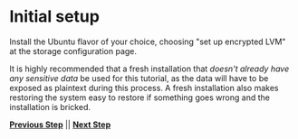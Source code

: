 # Initial setup

Install the Ubuntu flavor of your choice, choosing "set up encrypted LVM" at the storage configuration page.

It is highly recommended that a fresh installation that *doesn't already have any sensitive data* be used for this tutorial, as the data will have to be exposed as plaintext during this process. A fresh installation also makes restoring the system easy to restore if something goes wrong and the installation is bricked.

**[Previous Step](./README.md)** || **[Next Step](./1%20-%20Separate%20home%20partition.md)**

